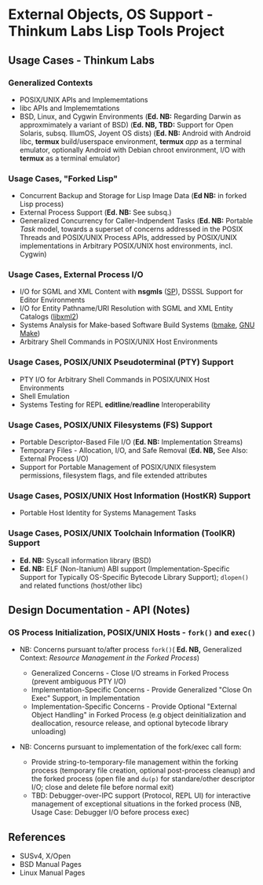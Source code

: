 External Objects, OS Support - Thinkum Labs Lisp Tools Project
==============================================================

## Usage Cases - Thinkum Labs

### Generalized Contexts

* POSIX/UNIX APIs and Implememtations
* libc APIs and Implememtations
* BSD, Linux, and Cygwin Environments (**Ed. NB:** Regarding Darwin as
  approxmimately a variant of BSD) (**Ed. NB, TBD:** Support for Open
  Solaris, subsq. IllumOS, Joyent OS dists) (**Ed. NB:** Android with
  Android libc,  **termux**  build/userspace environment, **termux**
  _app_ as a terminal emulator, optionally Android with Debian chroot
  environment, I/O with **termux** as a terminal emulator)

### Usage Cases, "Forked Lisp"

* Concurrent Backup and Storage for Lisp Image Data (**Ed NB:** in
  forked Lisp process)
* External Process Support (**Ed. NB:** See subsq.)
* Generalized Concurrency for Caller-Indpendent Tasks (**Ed. NB:**
  Portable _Task_ model, towards a superset of concerns addressed in the
  POSIX Threads and POSIX/UNIX Process APIs, addressed by POSIX/UNIX
  implementations in Arbitrary POSIX/UNIX host environments, incl. Cygwin)

### Usage Cases, External Process I/O

* I/O for SGML and XML Content with **nsgmls** ([SP][sp]), DSSSL Support
  for Editor Environments
* I/O for Entity Pathname/URI Resolution with SGML and XML Entity Catalogs
  ([libxml2][libxml2])
* Systems Analysis for Make-based Software Build Systems
  ([bmake][bmake], [GNU Make][gmake])
* Arbitrary Shell Commands in POSIX/UNIX Host Environments

### Usage Cases, POSIX/UNIX Pseudoterminal (PTY) Support

* PTY I/O for Arbitrary Shell Commands in POSIX/UNIX Host Environments
* Shell Emulation
* Systems Testing for REPL **editline**/**readline** Interoperability

### Usage Cases, POSIX/UNIX Filesystems (FS) Support

* Portable Descriptor-Based File I/O (**Ed. NB:** Implementation Streams)
* Temporary Files - Allocation, I/O, and Safe Removal (**Ed. NB,** See
  Also: External Process I/O)
* Support for Portable Management of POSIX/UNIX filesystem permissions,
  filesystem  flags, and file extended attributes

### Usage Cases, POSIX/UNIX Host Information (HostKR) Support

* Portable Host Identity for Systems Management Tasks

### Usage Cases, POSIX/UNIX Toolchain Information (ToolKR) Support

* **Ed. NB:** Syscall information library (BSD)
* **Ed. NB:** ELF (Non-Itanium) ABI support (Implementation-Specific
  Support for Typically OS-Specific Bytecode Library Support);
  `dlopen()` and related functions (host/other libc)


## Design Documentation - API (Notes)

### OS Process Initialization, POSIX/UNIX Hosts - `fork()` and `exec()`

* NB: Concerns pursuant to/after process `fork()`( **Ed. NB,** Generalized
      Context: _Resource Management in the Forked Process_)
    * Generalized Concerns - Close I/O streams in Forked Process
      (prevent ambiguous PTY I/O)
    * Implementation-Specific Concerns - Provide Generalized "Close On
      Exec" Support, in Implementation
    * Implementation-Specific Concerns - Provide Optional "External
      Object Handling" in Forked Process (e.g object deinitialization
      and deallocation, resource release, and optional bytecode library
      unloading)

* NB: Concerns pursuant to implementation of the fork/exec call form:
    * Provide string-to-temporary-file management within the forking
      process (temporary file creation, optional post-process cleanup)
      and the forked process (open file and `du(p)` for standare/other
      descriptor I/O; close and delete file before normal exit)
    * TBD: Debugger-over-IPC support (Protocol, REPL UI) for interactive
      management of exceptional situations in the forked process (NB,
      Usage Case: Debugger I/O before process exec)


## References

* SUSv4, X/Open
* BSD Manual Pages
* Linux Manual Pages

[sp]: http://www.jclark.com/sp/
[libxml2]: http://xmlsoft.org/
[bmake]: http://www.crufty.net/help/sjg/bmake.html
[gmake]: http://www.gnu.org/software/make/
